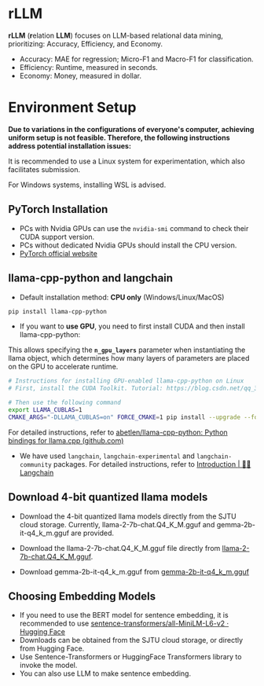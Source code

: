 # rLLM

**rLLM** (**r**elation **LLM**) focuses on LLM-based relational data mining, prioritizing: Accuracy, Efficiency, and Economy.

- Accuracy: MAE for regression; Micro-F1 and Macro-F1 for classification.
- Efficiency: Runtime, measured in seconds.
- Economy: Money, measured in dollar.

# Environment Setup

**Due to variations in the configurations of everyone's computer, achieving uniform setup is not feasible. Therefore, the following instructions address potential installation issues:**

It is recommended to use a Linux system for experimentation, which also facilitates submission.

For Windows systems, installing WSL is advised.

## PyTorch Installation

- PCs with Nvidia GPUs can use the `nvidia-smi` command to check their CUDA support version.
- PCs without dedicated Nvidia GPUs should install the CPU version.
- [PyTorch official website](https://pytorch.org/)

## llama-cpp-python and langchain

- Default installation method: **CPU only** (Windows/Linux/MacOS)

```bash
pip install llama-cpp-python
```

- If you want to **use GPU**, you need to first install CUDA and then install llama-cpp-python:

This allows specifying the **`n_gpu_layers`** parameter when instantiating the llama object, which determines how many layers of parameters are placed on the GPU to accelerate runtime.

```bash
# Instructions for installing GPU-enabled llama-cpp-python on Linux
# First, install the CUDA Toolkit. Tutorial: https://blog.csdn.net/qq_32033383/article/details/135015041. CUDNN installation is not necessary.

# Then use the following command
export LLAMA_CUBLAS=1
CMAKE_ARGS="-DLLAMA_CUBLAS=on" FORCE_CMAKE=1 pip install --upgrade --force-reinstall llama-cpp-python --no-cache-dir
```

For detailed instructions, refer to [abetlen/llama-cpp-python: Python bindings for llama.cpp (github.com)](https://github.com/abetlen/llama-cpp-python)

- We have used `langchain`, `langchain-experimental` and `langchain-community` packages. For detailed instructions, refer to [Introduction | 🦜️🔗 Langchain](https://python.langchain.com/docs/get_started/introduction)

## Download 4-bit quantized llama models

- Download the 4-bit quantized llama models directly from the SJTU cloud storage. Currently, llama-2-7b-chat.Q4_K_M.gguf and gemma-2b-it-q4_k_m.gguf are provided.

- Download the llama-2-7b-chat.Q4_K_M.gguf file directly from [llama-2-7b-chat.Q4_K_M.gguf](https://huggingface.co/TheBloke/Llama-2-7B-Chat-GGUF/blob/main/llama-2-7b-chat.Q4_K_M.gguf). 
- Download gemma-2b-it-q4_k_m.gguf from [gemma-2b-it-q4_k_m.gguf](https://huggingface.co/lmstudio-ai/gemma-2b-it-GGUF/blob/main/gemma-2b-it-q4_k_m.gguf)

## Choosing Embedding Models

- If you need to use the BERT model for sentence embedding, it is recommended to use [sentence-transformers/all-MiniLM-L6-v2 · Hugging Face](https://huggingface.co/sentence-transformers/all-MiniLM-L6-v2)
- Downloads can be obtained from the SJTU cloud storage, or directly from Hugging Face.
- Use Sentence-Transformers or HuggingFace Transformers library to invoke the model.
- You can also use LLM to make sentence embedding.
